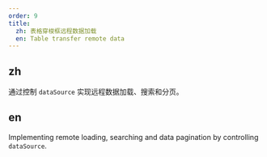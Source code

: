```yaml
---
order: 9
title:
  zh: 表格穿梭框远程数据加载
  en: Table transfer remote data
---
```


## zh

通过控制 `dataSource` 实现远程数据加载、搜索和分页。

## en

Implementing remote loading, searching and data pagination by controlling `dataSource`.
